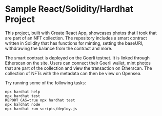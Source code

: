 # Sample React/Solidity/Hardhat Project

This project, built with Create React App, showcases photos that I took that are part of an NFT collection. The repository includes a smart contract written in Solidity that has functions for minting, setting the baseURI, withdrawing the balance from the contract and more. 

The smart contract is deployed on the Goerli testnet. It is linked through Etherscan on the site. Users can connect their Goerli wallet, mint photos that are part of the collection and view the transaction on Etherscan. The collection of NFTs with the metadata can then be view on Opensea.

Try running some of the following tasks:

```shell
npx hardhat help
npx hardhat test
REPORT_GAS=true npx hardhat test
npx hardhat node
npx hardhat run scripts/deploy.js
```
